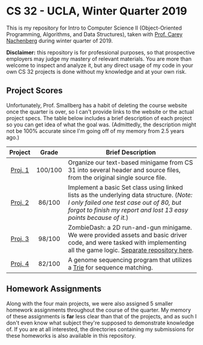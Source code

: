 # CS 32 - UCLA, Winter Quarter 2019

This is my repository for Intro to Computer Science II (Object-Oriented Programming, Algorithms, and Data Structures), taken with [Prof. Carey Nachenberg](http://careynachenberg.weebly.com/) during winter quarter of 2019.

**Disclaimer:** this repository is for professional purposes, so that prospective employers may judge my mastery of relevant materials. You are more than welcome to inspect and analyze it, but any direct usage of my code in your own CS 32 projects is done without my knowledge and at your own risk.

## Project Scores

Unfortunately, Prof. Smallberg has a habit of deleting the course website once the quarter is over, so I can't provide links to the website or the actual project specs. The table below includes a brief description of each project so you can get idea of what the goal was. (Admittedly, the description might not be 100% accurate since I'm going off of my memory from 2.5 years ago.)

| Project | Grade | Brief Description |
|:-------:|:-----:|-------------------|
| [Proj. 1](Project%201) | 100/100 | Organize our text-based minigame from CS 31 into several header and source files, from the original single source file. |
| [Proj. 2](Project%202) | 86/100 | Implement a basic Set class using linked lists as the underlying data structure. (*Note: I only failed one test case out of 80, but forgot to finish my report and lost 13 easy points because of it.*) |
| [Proj. 3](Project%203) | 98/100 | ZombieDash: a 2D run-and-gun minigame. We were provided assets and basic driver code, and were tasked with implementing all the game logic. [Separate repository here](https://github.com/mppombo5/ZombieDash). |
| [Proj. 4](Project%204) | 82/100 | A genome sequencing program that utilizes a [Trie](https://en.wikipedia.org/wiki/Trie) for sequence matching. |

## Homework Assignments

Along with the four main projects, we were also assigned 5 smaller homework assignments throughout the course of the quarter. My memory of these assignments is **far** less clear than that of the projects, and as such I don't even know what subject they're supposed to demonstrate knowledge of. If you are at all interested, the directories containing my submissions for these homeworks is also available in this repository.
